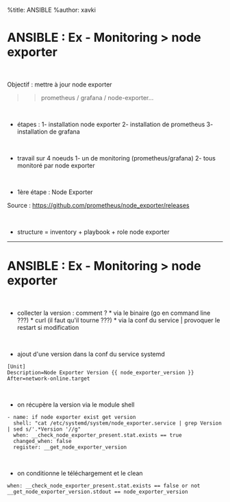 %title: ANSIBLE
%author: xavki


# ANSIBLE : Ex - Monitoring > node exporter


<br>

Objectif : mettre à jour node exporter

>> prometheus / grafana / node-exporter...

<br>

* étapes :
		1- installation node exporter
		2- installation de prometheus
		3- installation de grafana

<br>

* travail sur 4 noeuds
		1- un de monitoring (prometheus/grafana)
		2- tous monitoré par node exporter

<br>

* 1ère étape : Node Exporter

Source : https://github.com/prometheus/node_exporter/releases

<br>

* structure = inventory + playbook + role node exporter

----------------------------------------------------------------------------------------

# ANSIBLE : Ex - Monitoring > node exporter


<br>

* collecter la version : comment ?
		* via le binaire (go en command line ???)
		* curl (il faut qu'il tourne ???)
		* via la conf du service | provoquer le restart si modification

<br>

* ajout d'une version dans la conf du service systemd

```
[Unit]
Description=Node Exporter Version {{ node_exporter_version }}
After=network-online.target
```

<br>

* on récupère la version via le module shell

```
- name: if node exporter exist get version
  shell: "cat /etc/systemd/system/node_exporter.service | grep Version | sed s/'.*Version '//g"
  when: __check_node_exporter_present.stat.exists == true
  changed_when: false
  register: __get_node_exporter_version
```

<br>

* on conditionne le téléchargement et le clean

```
when: __check_node_exporter_present.stat.exists == false or not __get_node_exporter_version.stdout == node_exporter_version
```
